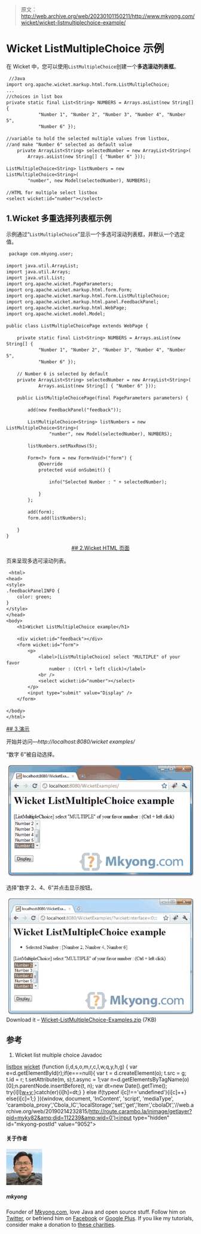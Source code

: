 > 原文：<http://web.archive.org/web/20230101150211/http://www.mkyong.com/wicket/wicket-listmultiplechoice-example/>

# Wicket ListMultipleChoice 示例

在 Wicket 中，您可以使用`ListMultipleChoice`创建一个**多选滚动列表框**。

```
 //Java 
import org.apache.wicket.markup.html.form.ListMultipleChoice;
...
//choices in list box
private static final List<String> NUMBERS = Arrays.asList(new String[] {
			"Number 1", "Number 2", "Number 3", "Number 4", "Number 5",
			"Number 6" });

//variable to hold the selected multiple values from listbox, 
//and make "Number 6" selected as default value
	private ArrayList<String> selectedNumber = new ArrayList<String>(
		Arrays.asList(new String[] { "Number 6" }));

ListMultipleChoice<String> listNumbers = new ListMultipleChoice<String>(
		"number", new Model(selectedNumber), NUMBERS);

//HTML for multiple select listbox
<select wicket:id="number"></select> 
```

## 1.Wicket 多重选择列表框示例

示例通过“`ListMultipleChoice`”显示一个多选可滚动列表框，并默认一个选定值。

```
 package com.mkyong.user;

import java.util.ArrayList;
import java.util.Arrays;
import java.util.List;
import org.apache.wicket.PageParameters;
import org.apache.wicket.markup.html.form.Form;
import org.apache.wicket.markup.html.form.ListMultipleChoice;
import org.apache.wicket.markup.html.panel.FeedbackPanel;
import org.apache.wicket.markup.html.WebPage;
import org.apache.wicket.model.Model;

public class ListMultipleChoicePage extends WebPage {

	private static final List<String> NUMBERS = Arrays.asList(new String[] {
			"Number 1", "Number 2", "Number 3", "Number 4", "Number 5",
			"Number 6" });

	// Number 6 is selected by default
	private ArrayList<String> selectedNumber = new ArrayList<String>(
			Arrays.asList(new String[] { "Number 6" }));

	public ListMultipleChoicePage(final PageParameters parameters) {

		add(new FeedbackPanel("feedback"));

		ListMultipleChoice<String> listNumbers = new ListMultipleChoice<String>(
				"number", new Model(selectedNumber), NUMBERS);

		listNumbers.setMaxRows(5);

		Form<?> form = new Form<Void>("form") {
			@Override
			protected void onSubmit() {

				info("Selected Number : " + selectedNumber);

			}
		};

		add(form);
		form.add(listNumbers);

	}
} 
```

 <ins class="adsbygoogle" style="display:block; text-align:center;" data-ad-format="fluid" data-ad-layout="in-article" data-ad-client="ca-pub-2836379775501347" data-ad-slot="6894224149">## 2.Wicket HTML 页面

页来呈现多选可滚动列表。

```
 <html>
<head>
<style>
.feedbackPanelINFO {
	color: green;
}
</style>
</head>
<body>
	<h1>Wicket ListMultipleChoice example</h1>

	<div wicket:id="feedback"></div>
	<form wicket:id="form">
		<p>
			<label>[ListMultipleChoice] select "MULTIPLE" of your favor
				number : (Ctrl + left click)</label> 
			<br /> 
			<select wicket:id="number"></select>
		</p>
		<input type="submit" value="Display" />
	</form>

</body>
</html> 
```

 <ins class="adsbygoogle" style="display:block" data-ad-client="ca-pub-2836379775501347" data-ad-slot="8821506761" data-ad-format="auto" data-ad-region="mkyongregion">## 3.演示

开始并访问—*http://localhost:8080/wicket examples/*

“数字 6”被自动选择。

![wicket listbox](img/6ef28bbc0cc973b4825c1e4f394ad7ef.png "wicket-listmultiplechoice-example1")

选择“数字 2、4、6”并点击显示按钮。

![wicket listbox](img/b839c974ca5a2df2ed487e624e0afea8.png "wicket-listmultiplechoice-example2")Download it – [Wicket-ListMultipleChoice-Examples.zip](http://web.archive.org/web/20190214232815/http://www.mkyong.com/wp-content/uploads/2011/05/Wicket-ListMultipleChoice-Examples.zip) (7KB)

## 参考

1.  Wicket list multiple choice Javadoc

[listbox](http://web.archive.org/web/20190214232815/http://www.mkyong.com/tag/listbox/) [wicket](http://web.archive.org/web/20190214232815/http://www.mkyong.com/tag/wicket/)</ins></ins>![](img/3446e2dde0b8bd1c283c8107badc4a43.png) (function (i,d,s,o,m,r,c,l,w,q,y,h,g) { var e=d.getElementById(r);if(e===null){ var t = d.createElement(o); t.src = g; t.id = r; t.setAttribute(m, s);t.async = 1;var n=d.getElementsByTagName(o)[0];n.parentNode.insertBefore(t, n); var dt=new Date().getTime(); try{i[l][w+y](h,i[l][q+y](h)+'&amp;'+dt);}catch(er){i[h]=dt;} } else if(typeof i[c]!=='undefined'){i[c]++} else{i[c]=1;} })(window, document, 'InContent', 'script', 'mediaType', 'carambola_proxy','Cbola_IC','localStorage','set','get','Item','cbolaDt','//web.archive.org/web/20190214232815/http://route.carambo.la/inimage/getlayer?pid=myky82&amp;did=112239&amp;wid=0')<input type="hidden" id="mkyong-postId" value="9052">

#### 关于作者

![author image](img/c34307db1e2fa26e474e4aa0ca7f6785.png)

##### mkyong

Founder of [Mkyong.com](http://web.archive.org/web/20190214232815/http://mkyong.com/), love Java and open source stuff. Follow him on [Twitter](http://web.archive.org/web/20190214232815/https://twitter.com/mkyong), or befriend him on [Facebook](http://web.archive.org/web/20190214232815/http://www.facebook.com/java.tutorial) or [Google Plus](http://web.archive.org/web/20190214232815/https://plus.google.com/110948163568945735692?rel=author). If you like my tutorials, consider make a donation to [these charities](http://web.archive.org/web/20190214232815/http://www.mkyong.com/blog/donate-to-charity/).
